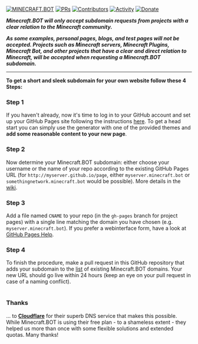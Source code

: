[![MINECRAFT.BOT](https://img.shields.io/badge/minecraft.bot-+-FFE70B.svg?style=flat-square)](http://minecraft.bot)
[![PRs](https://img.shields.io/github/issues-pr-closed-raw/MinecraftBotOfficial/minecraft.bot.svg?style=flat-square&colorB=FFE70B&label=pull%20requests)](https://github.com/MinecraftBotOfficial/minecraft.bot/pulls?q=is%3Apr+is%3Aclosed+label%3Aadd)
[![Contributors](https://img.shields.io/github/contributors-anon/MinecraftBotOfficial/minecraft.bot?color=FFE70B&style=flat-square)](https://github.com/MinecraftBotOfficial/minecraft.bot/graphs/contributors)
[![Activity](https://img.shields.io/github/commit-activity/m/MinecraftBotOfficial/minecraft.bot?color=FFE70B&style=flat-square)](https://github.com/MinecraftBotOfficial/minecraft.bot/pulse/monthly)
[![Donate](https://img.shields.io/badge/Donate-for_registrar_fees-1F87FF.svg?style=flat-square&logo=open-collective&logoColor=fff)](https://opencollective.com/)

***Minecraft.BOT will only accept subdomain requests from projects with a clear relation to the Minecraft community.***

***As some examples, personal pages, blogs, and test pages will not be accepted. Projects such as Minecraft servers, Minecraft Plugins, Minecraft Bot, and other projects that have a clear and direct relation to Minecraft, will be accepted when requesting a Minecraft.BOT subdomain.***

---

**To get a short and sleek subdomain for your own website follow these 4 Steps:**

### Step 1
If you haven't already, now it's time to log in to your GitHub account and set up your GitHub Pages site following the instructions [here](https://pages.github.com/). To get a head start you can simply use the generator with one of the provided themes and **add some reasonable content to your new page**.

### Step 2
Now determine your Minecraft.BOT subdomain: either choose your username or the name of your repo according to the existing GitHub Pages URL (for ```http://myserver.github.io/page```, either ```myserver.minecraft.bot``` or ```somethingnetwork.minecraft.bot``` would be possible). More details in the [wiki](https://github.com/MinecraftBotOfficial/minecraft.bot/wiki).

### Step 3
Add a file named ```CNAME``` to your repo (in the ```gh-pages``` branch for project pages) with a single line matching the domain you have chosen (e.g. ```myserver.minecraft.bot```). If you prefer a webinterface form, have a look at [GitHub Pages Help](https://help.github.com/articles/adding-or-removing-a-custom-domain-for-your-github-pages-site/).

### Step 4
To finish the procedure, make a pull request in this GitHub repository that adds your subdomain to the [list](https://github.com/MinecraftBotOfficial/minecraft.bot/blob/master/cnames_active.js) of existing Minecraft.BOT domains. Your new URL should go live within 24 hours (keep an eye on your pull request in case of a naming conflict).
 
# 

### Thanks
... to **[Cloudflare](https://www.cloudflare.com)** for their superb DNS service that makes this possible. While Minecraft.BOT is using their free plan - to a shameless extent - they helped us more than once with some flexible solutions and extended quotas. Many thanks!
